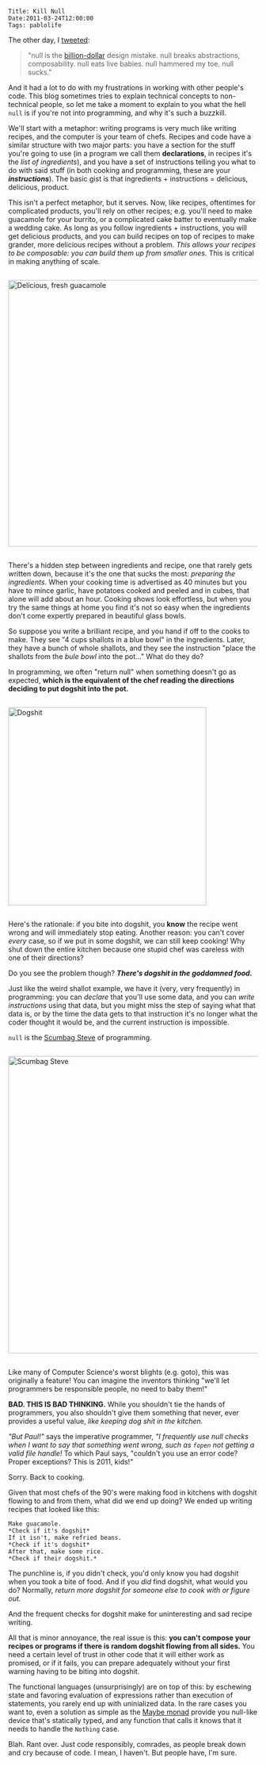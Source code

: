     Title: Kill Null
    Date:2011-03-24T12:00:00
    Tags: pablolife

The other day, I 
[tweeted][1]:

> "null is the [billion-dollar][2] design mistake. null breaks abstractions, 
> composability. null eats live babies. null hammered my toe. null sucks."

And it had a lot to do with my frustrations in working with other people's code.
This blog sometimes tries to explain technical concepts to non-technical people,
so let me take a moment to explain to you what the hell `null` is if you're not
into programming, and why it's such a buzzkill.

We'll start with a metaphor: writing programs is very much like writing recipes,
and the computer is your team of chefs.  Recipes and code have a similar
structure with two major parts: you have a section for the stuff you're going to
use (in a program we call them **declarations**, in recipes it's the *list of
ingredients*), and you have a set of instructions telling you what to do with
said stuff (in both cooking and programming, these are your _**instructions**_).
The basic gist is that ingredients + instructions = delicious, delicious,
product.

This isn't a perfect metaphor, but it serves. Now, like recipes, oftentimes for
complicated products, you'll rely on other recipes; e.g. you'll need to make
guacamole for your burrito, or a complicated cake batter to eventually make a
wedding cake. As long as you follow ingredients + instructions, you will get
delicious products, and you can build recipes on top of recipes to make grander,
more delicious recipes without a problem. *This allows your recipes to be
composable: you can build them up from smaller ones.*  This is critical in
making anything of scale.

<a href="http://jreuling-360yoga.blogspot.com/2010/02/facing-doggie-down.html"><img src="http://www.morepaul.com/uploads/2011/03/fresh-guacamole.jpg" style="margin: 15px auto; width: 538px;" alt="Delicious, fresh guacamole" /></a>

There's a hidden step between ingredients and recipe, one that rarely gets
written down, because it's the one that sucks the most: *preparing the
ingredients*.  When your cooking time is advertised as 40 minutes but you have
to mince garlic, have potatoes cooked and peeled and in cubes, that alone will
add about an hour.  Cooking shows look effortless, but when you try the same
things at home you find it's not so easy when the ingredients don't come
expertly prepared in beautiful glass bowls. 

So suppose you write a brilliant recipe, and you hand if off to the cooks to
make. They see "4 cups shallots in a blue bowl" in the ingredients.  Later, 
they have a bunch of whole shallots, and they see the instruction "place the
shallots from the _bule bowl_ into the pot..." What do they do?

In programming, we often "return null" when something doesn't go as expected, 
**which is the equivalent of the chef reading the directions deciding to 
put dogshit into the pot.**

<img src="http://www.morepaul.com/uploads/2011/03/dogshit.jpg" style="margin: 15px auto; width: 400px;" alt="Dogshit" />

Here's the rationale: if you bite into dogshit, you **know** the recipe went
wrong and will immediately stop eating.  Another reason: you can't cover *every*
case, so if we put in some dogshit, we can still keep cooking! Why shut down the
entire kitchen because one stupid chef was careless with one of their
directions?

Do you see the problem though?  _**There's dogshit in the goddamned food.**_

Just like the weird shallot example, we have it (very, very frequently) in 
programming: you can _declare_ that you'll use some data, and you can 
_write instructions_ using that data, but you might miss the step of
saying what that data is, or by the time the data gets to that instruction it's
no longer what the coder thought it would be, and the current instruction is
impossible.  

`null` is the [Scumbag Steve][4] of programming.

<img src="http://www.morepaul.com/uploads/2011/03/SCUMBAG-STEVE.jpg" style="margin: 15px auto; width: 600px;" alt="Scumbag Steve" />

Like many of Computer Science's worst blights (e.g. goto), this was originally a 
feature! You can imagine the inventors thinking "we'll let programmers be
responsible people, no need to baby them!"

**BAD. THIS IS BAD THINKING.** While you shouldn't tie the hands of programmers,
you also shouldn't give them something that never, ever provides a useful value,
*like keeping dog shit in the kitchen.*

*"But Paul!"* says the imperative programmer, *"I frequently use null checks
when I want to say that something went wrong, such as `fopen` not getting a
valid file handle!*  To which Paul says, "couldn't you use an error
code?  Proper exceptions?  This is 2011, kids!"

Sorry. Back to cooking.

Given that most chefs of the 90's were making food in kitchens with dogshit
flowing to and from them, what did we end up doing?  We ended up writing recipes
that looked like this:

    Make guacamole.
    *Check if it's dogshit*
    If it isn't, make refried beans.
    *Check if it's dogshit*
    After that, make some rice.
    *Check if their dogshit.*

The punchline is, if you didn't check, you'd only know you had dogshit when you
took a bite of food.  And if you _did_ find dogshit, what would you do?
Normally, _return more dogshit for someone else to cook with or figure out._

And the frequent checks for dogshit make for uninteresting and sad recipe
writing.

All that is minor annoyance, the real issue is this: **you can't compose your
recipes or programs if there is random dogshit flowing from all sides.**  You
need a certain level of trust in other code that it will either work as
promised, or if it fails, you can prepare adequately without your first warning
having to be biting into dogshit.  

The functional languages (unsurprisingly) are on top of this: by eschewing state
and favoring evaluation of expressions rather than execution of statements, you
rarely end up with uninialized data. In the rare cases you want to, even a solution 
as simple as the [Maybe monad][3] provide you null-like device that's statically
typed, and any function that calls it knows that it needs to handle the
`Nothing` case.

Blah. Rant over. Just code responsibly, comrades, as people break down and cry
because of code. I mean, I haven't. But people have, I'm sure.


   [1]: http://twitter.com/#!/SrPablo/status/50353105128259584
   [2]: http://lambda-the-ultimate.org/node/3186
   [3]: http://www.haskell.org/ghc/docs/7.0.2/html/libraries/base-4.3.1.0/Data-Maybe.html
   [4]: http://knowyourmeme.com/memes/scumbag-steve

